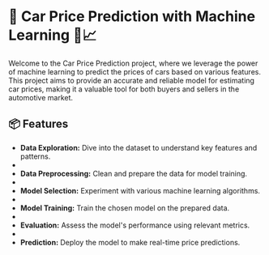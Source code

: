 # 🚗 Car Price Prediction with Machine Learning 🤖📈

Welcome to the Car Price Prediction project, where we leverage the power of machine learning to predict the prices of cars based on various features. This project aims to provide an accurate and reliable model for estimating car prices, making it a valuable tool for both buyers and sellers in the automotive market.

## 📦 Features

- **Data Exploration:** Dive into the dataset to understand key features and patterns.
- 
- **Data Preprocessing:** Clean and prepare the data for model training.
- 
- **Model Selection:** Experiment with various machine learning algorithms.
- 
- **Model Training:** Train the chosen model on the prepared data.
- 
- **Evaluation:** Assess the model's performance using relevant metrics.
- 
- **Prediction:** Deploy the model to make real-time price predictions.

